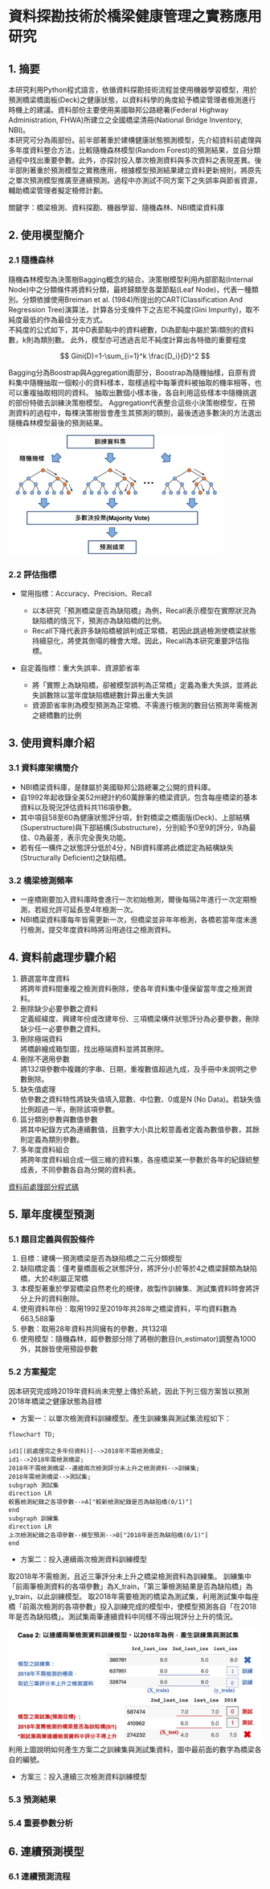 # 資料探勘技術於橋梁健康管理之實務應用研究

## 1. 摘要
本研究利用Python程式語言，依循資料探勘技術流程並使用機器學習模型，用於預測橋梁橋面板(Deck)之健康狀態，以資料科學的角度給予橋梁管理者檢測進行時機上的建議。資料部份主要使用美國聯邦公路總署(Federal Highway Administration, FHWA)所建立之全國橋梁清冊(National Bridge Inventory, NBI)。  
本研究可分為兩部份。前半部著重於建構健康狀態預測模型，先介紹資料前處理與多年度資料整合方法，比較隨機森林模型(Random Forest)的預測結果，並自分類過程中找出重要參數。此外，亦探討投入單次檢測資料與多次資料之表現差異。後半部則著重於預測模型之實務應用，根據模型預測結果建立資料更新規則，將原先之單次預測模型推廣至連續預測。過程中亦測試不同方案下之失誤率與節省資源，輔助橋梁管理者擬定檢修計劃。  

關鍵字：橋梁檢測、資料探勘、機器學習、隨機森林、NBI橋梁資料庫


## 2. 使用模型簡介
### 2.1 隨機森林
隨機森林模型為決策樹Bagging概念的結合。決策樹模型利用內部節點(Internal Node)中之分類條件將資料分類，最終歸類至各葉節點(Leaf Node)，代表一種類別。分類依據使用Breiman et al. (1984)所提出的CART(Classification And Regression Tree)演算法，計算各分支條件下之吉尼不純度(Gini Impurity)，取不純度最低的作為最佳分支方式。  
不純度的公式如下，其中D表節點中的資料總數，Di為節點中屬於第i類別的資料數，k則為類別數。 此外，模型亦可透過吉尼不純度計算出各特徵的重要程度

$$ Gini(D)=1-\sum_{i=1}^k \frac{D_i}{D}^2 $$

Bagging分為Boostrap與Aggregation兩部分，Boostrap為隨機抽樣，自原有資料集中隨機抽取一個較小的資料樣本，取樣過程中每筆資料被抽取的機率相等，也可以重複抽取相同的資料。
抽取出數個小樣本後，各自利用這些樣本中隨機挑選的部份特徵去訓練決策樹模型。
Aggregation代表整合這些小決策樹模型，在預測資料的過程中，每棵決策樹皆會產生其預測的類別，最後透過多數決的方法選出隨機森林模型最後的預測結果。

![img.png](pic/rf.png)

<!--
### 2.2 深度學習：Entity處理層
深度學習模型多以神經網路為基礎，搭配特殊處理層，達到自動汲取資料特徵的效果。本研究使用的特殊處理層為Entity Embeddings，為一針對類別參數進行轉換的處理層。Entity Embeddings處理將參數中的數值轉換成向量，向量中的數值便可用於表示他們的相似關係。關係較相近的參數彼此間轉換成的向量在空間中也會較靠近，反之則距離較遠。  

下式為參考Lau (2020)文章中所提到向量維度之經驗公式，向量中的數值則與神經網路中之權重相同，可在模型學習的過程中不斷更新。
$$ Vector Size = min(600, 1.5\times round(1.6\times numClass^{0.56}) $$
-->

### 2.2 評估指標
- 常用指標：Accuracy、Precision、Recall
	- 以本研究「預測橋梁是否為缺陷橋」為例，Recall表示模型在實際狀況為缺陷橋的情況下，預測亦為缺陷橋的比例。
	- Recall下降代表許多缺陷橋被誤判成正常橋，若因此跳過檢測使橋梁狀態持續惡化，將使其倒塌的機會大增。因此，Recall為本研究重要評估指標。

- 自定義指標：重大失誤率、資源節省率
	- 將「實際上為缺陷橋，卻被模型誤判為正常橋」定義為重大失誤，並將此失誤數除以當年度缺陷橋總數計算出重大失誤
	- 資源節省率則為模型預測為正常橋、不需進行檢測的數目佔預測年需檢測之總橋數的比例

## 3. 使用資料庫介紹
### 3.1 資料庫架構簡介
- NBI橋梁資料庫，是隸屬於美國聯邦公路總署之公開的資料庫。
- 自1992年起收錄全美52州總計約60萬餘筆的橋梁資訊，包含每座橋梁的基本資料以及現況評估資料共116項參數。
- 其中項目58至60為健康狀態評分項，針對橋梁之橋面版(Deck)、上部結構(Superstructure)與下部結構(Substructure)，分別給予0至9的評分，9為最佳、0為最差，表示完全喪失功能。
- 若有任一構件之狀態評分低於4分，NBI資料庫將此橋認定為結構缺失(Structurally Deficient)之缺陷橋。

### 3.2 橋梁檢測頻率
- 一座橋剛要加入資料庫時會進行一次初始檢測，爾後每隔2年進行一次定期檢測，若經允許可延長至4年檢測一次。
- NBI橋梁資料庫每年皆需更新一次，但橋梁並非年年檢測，各橋若當年度未進行檢測，提交年度資料時將沿用過往之檢測資料。

## 4. 資料前處理步驟介紹
1. 篩選當年度資料  
將跨年資料間重複之檢測資料刪除，使各年資料集中僅保留當年度之檢測資料。
2. 刪除缺少必要參數之資料  
定義經緯度、興建年份或改建年份、三項橋梁構件狀態評分為必要參數，刪除缺少任一必要參數之資料。
3. 刪除極端資料  
將橋齡繪成箱型圖，找出極端資料並將其刪除。
4. 刪除不適用參數  
將132項參數中複雜的字串、日期，重複數值超過九成，及手冊中未說明之參數刪除。
5. 缺失值處理  
依參數之資料特性將缺失值填入眾數、中位數、0或是N (No Data)。若缺失值比例超過一半，刪除該項參數。
6. 區分類別參數與數值參數  
將其中紀錄方式為連續數值，且數字大小具比較意義者定義為數值參數，其餘則定義為類別參數。
7. 多年度資料組合  
將跨年度資料組合成一個三維的資料集，各座橋梁某一參數於各年的紀錄統整成表，不同參數各自為分開的資料表。

[資料前處理部分程式碼](code/DataPreprocessing.ipynb)

## 5. 單年度模型預測
### 5.1 題目定義與假設條件
1. 目標：建構一預測橋梁是否為缺陷橋之二元分類模型
2. 缺陷橋定義：僅考量橋面板之狀態評分，將評分小於等於4之橋梁歸類為缺陷橋，大於4則屬正常橋
3. 本模型著重於學習橋梁自然老化的規律，故製作訓練集、測試集資料時會將評分上升的資料刪除。
4. 使用資料年份：取用1992至2019年共28年之橋梁資料，平均資料數為663,588筆
5. 參數：取用28年資料共同擁有的參數，共132項
6. 使用模型：隨機森林，超參數部分除了將樹的數目(n_estimator)調整為1000外，其餘皆使用預設參數

### 5.2 方案擬定

因本研究完成時2019年資料尚未完整上傳於系統，因此下列三個方案皆以預測2018年橋梁之健康狀態為目標
- 方案一：以單次檢測資料訓練模型。產生訓練集與測試集流程如下：
``` mermaid
flowchart TD;

id1[(前處理完之多年份資料)]-->2018年不需檢測橋梁;
id1-->2018年需檢測橋梁;
2018年不需檢測橋梁--連續兩次檢測評分未上升之檢測資料-->訓練集;
2018年需檢測橋梁-->測試集;
subgraph 測試集
direction LR 
較舊檢測紀錄之各項參數-->A["較新檢測紀錄是否為缺陷橋(0/1)"]
end
subgraph 訓練集
direction LR
上次檢測紀錄之各項參數--模型預測-->B["2018年是否為缺陷橋(0/1)"]
end
```
- 方案二：投入連續兩次檢測資料訓練模型  

取2018年不需檢測，且近三筆評分未上升之橋梁檢測資料為訓練集。 訓練集中「前兩筆檢測資料的各項參數」為X_train，「第三筆檢測結果是否為缺陷橋」為y_train，以此訓練模型。
取2018年需要檢測的橋梁為測試集，利用測試集中每座橋「前兩次檢測的各項參數」投入訓練完成的模型中，使模型預測各自「在2018年是否為缺陷橋」。測試集兩筆連續資料中同樣不得出現評分上升的情況。

![case2](pic/case2.jpg)
利用上圖說明如何產生方案二之訓練集與測試集資料，圖中最前面的數字為橋梁各自的編號。 
  
  
- 方案三：投入連續三次檢測資料訓練模型

### 5.3 預測結果
### 5.4 重要參數分析

## 6. 連續預測模型
### 6.1 連續預測流程

